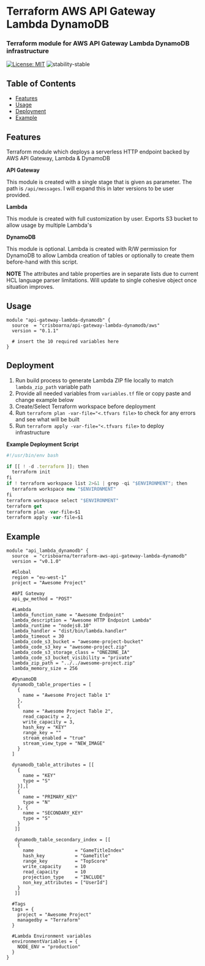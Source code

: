 # Terraform AWS API Gateway Lambda DynamoDB

### Terraform module for AWS API Gateway Lambda DynamoDB infrastructure
[![License: MIT](https://img.shields.io/badge/License-MIT-green.svg)](https://opensource.org/licenses/MIT)
![stability-stable](https://img.shields.io/badge/stability-stable-green.svg)

## Table of Contents
* [Features](#features)
* [Usage](#usage)
* [Deployment](#deployment)
* [Example](#example)

## Features
Terraform module which deploys a serverless HTTP endpoint backed by AWS API Gateway, Lambda & DynamoDB
 
**API Gateway**

This module is created with a single stage that is given as parameter.
The path is `/api/messages`.
I will expand this in later versions to be user provided.

**Lambda**

This module is created with full customization by user.
Exports S3 bucket to allow usage by multiple Lambda's

**DynamoDB**

This module is optional. Lambda is created with R/W permission for DynamoDB to allow Lambda creation of tables or optionally to create them before-hand with this script.

**NOTE**
The attributes and table properties are in separate lists due to current HCL language parser limitations. Will update to single cohesive object once situation improves.
## Usage
```hcl-terraform
module "api-gateway-lambda-dynamodb" {
  source  = "crisboarna/api-gateway-lambda-dynamodb/aws"
  version = "0.1.1"

  # insert the 10 required variables here
}
```

## Deployment
1. Run build process to generate Lambda ZIP file locally to match `lambda_zip_path` variable path
2. Provide all needed variables from `variables.tf` file or copy paste and change example below
3. Create/Select Terraform workspace before deployment
4. Run `terraform plan -var-file="<.tfvars file>` to check for any errors and see what will be built
5. Run `terraform apply -var-file="<.tfvars file>` to deploy infrastructure

**Example Deployment Script**
```js
#!/usr/bin/env bash

if [[ ! -d .terraform ]]; then
  terraform init
fi
if ! terraform workspace list 2>&1 | grep -qi "$ENVIRONMENT"; then
  terraform workspace new "$ENVIRONMENT"
fi
terraform workspace select "$ENVIRONMENT"
terraform get
terraform plan -var-file=$1
terraform apply -var-file=$1
```

## Example
```hcl-terraform
module "api_lambda_dynamodb" {
  source  = "crisboarna/terraform-aws-api-gateway-lambda-dynamodb"
  version = "v0.1.0"

  #Global
  region = "eu-west-1"
  project = "Awesome Project"
   
  #API Gateway
  api_gw_method = "POST"

  #Lambda
  lambda_function_name = "Awesome Endpoint"
  lambda_description = "Awesome HTTP Endpoint Lambda"
  lambda_runtime = "nodejs8.10"
  lambda_handler = "dist/bin/lambda.handler"
  lambda_timeout = 30
  lambda_code_s3_bucket = "awesome-project-bucket"
  lambda_code_s3_key = "awesome-project.zip"
  lambda_code_s3_storage_class = "ONEZONE_IA"
  lambda_code_s3_bucket_visibility = "private"
  lambda_zip_path = "../../awesome-project.zip"
  lambda_memory_size = 256
  
  #DynamoDB
  dynamodb_table_properties = [
    { 
      name = "Awesome Project Table 1"
    },
    {
      name = "Awesome Project Table 2",
      read_capacity = 2,
      write_capacity = 3,
      hash_key = "KEY"
      range_key = ""
      stream_enabled = "true"
      stream_view_type = "NEW_IMAGE"
    }
  ]
  
  dynamodb_table_attributes = [[
    {
      name = "KEY"
      type = "S"
    }],[
    {
      name = "PRIMARY_KEY"
      type = "N"
    }, {
      name = "SECONDARY_KEY"
      type = "S"
    }
   ]]
   
   dynamodb_table_secondary_index = [[
    {
      name               = "GameTitleIndex"
      hash_key           = "GameTitle"
      range_key          = "TopScore"
      write_capacity     = 10
      read_capacity      = 10
      projection_type    = "INCLUDE"
      non_key_attributes = ["UserId"]
    }
   ]]
    
  #Tags
  tags = {
    project = "Awesome Project"
    managedby = "Terraform"
  }
  
  #Lambda Environment variables
  environmentVariables = {
    NODE_ENV = "production"
  }
}
```